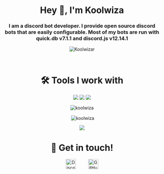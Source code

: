 <h1 align="center">Hey 👋, I'm Koolwiza</h1>
<h3 align="center">I am a discord bot developer. I provide open source discord bots that are easily configurable. Most of my bots are run with quick.db v7.1.1 and discord.js v12.14.1</h3>

<p align="center"> <img src="https://komarev.com/ghpvc/?username=Koolwiza" alt="Koolwizar" /> </p>

<br>
<h1 align="center">🛠️ Tools I work with</h1>
<p align="center"><img src="https://img.shields.io/badge/node.js%20-%2343853D.svg?&style=for-the-badge&logo=node.js&logoColor=white"/>   <img src="https://img.shields.io/badge/javascript%20-%23323330.svg?&style=for-the-badge&logo=javascript&logoColor=%23F7DF1E"/>      <img src ="https://img.shields.io/badge/QuickDB-%234ea94b.svg?&style=for-the-badge&logo=quickdb&logoColor=white"/></p>

<p align="center"><img align="center" src="https://github-readme-stats.vercel.app/api/top-langs/?username=koolwiza&layout=compact&hide=html" alt="koolwiza" /></p>

<p align="center">&nbsp;<img align="center" src="https://github-readme-stats.vercel.app/api?username=koolwiza&show_icons=true" alt="koolwiza" /></p>
<p align="center">
    <a href="https://github.com/koolwiza/github-quote">
    <img src="https://github-quote.vercel.app/api?type=dark"/>
  </a>
</p>
<h1 align="center">🤝 Get in touch!</h1>
<p align="center">
<a href="https://discord.com/users/559191331298213898" target="_blank"><img alt="Discord" title="Discord" height="32" width="32" src="https://raw.githubusercontent.com/peterthehan/peterthehan/master/assets/discord.svg"></a>&nbsp;&nbsp;&nbsp;&nbsp;&nbsp;&nbsp;&nbsp;&nbsp;&nbsp;
<a href="https://github.com/koolwiza"><img alt="GitHub" title="GitHub" height="32" width="32" src="https://raw.githubusercontent.com/peterthehan/peterthehan/master/assets/github.svg"></a>
</p>
